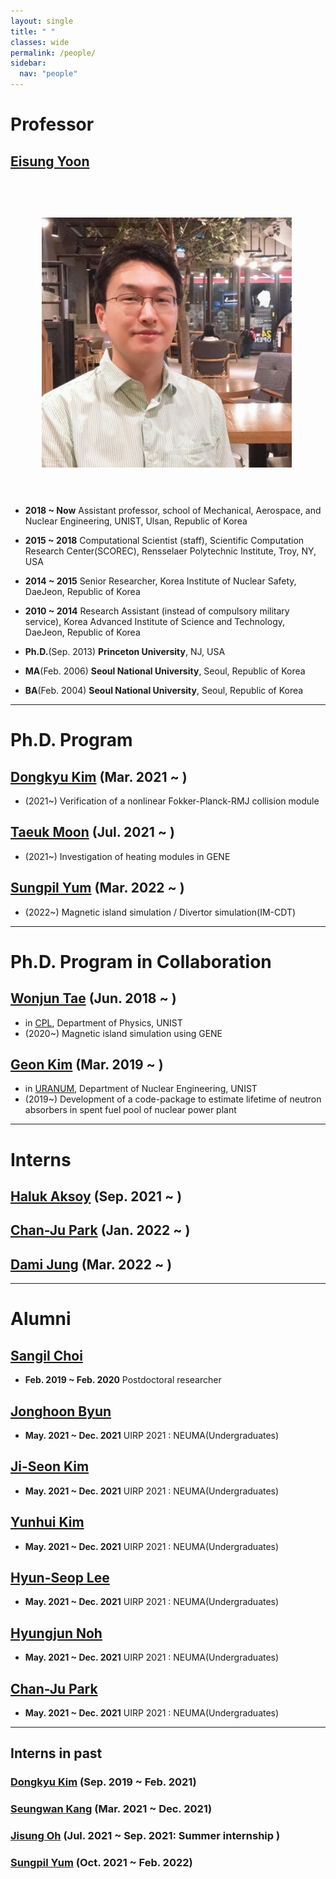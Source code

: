 ```yaml
---
layout: single
title: " "
classes: wide
permalink: /people/
sidebar:
  nav: "people"
---
```


# Professor

## <U>Eisung Yoon</U>
<!-- ![image-left](/assets/images/ESYoon-picture-20200712-square.jpg){: .align-left} -->
<img src="../assets/images/ESYoon-picture-20200712-square.jpg" align="left" hspace="50" vspace="60" width="400"/>

* **2018 ~ Now** Assistant professor, school of Mechanical, Aerospace, and Nuclear Engineering, UNIST, Ulsan, Republic of Korea
* **2015 ~ 2018** Computational Scientist (staff), Scientific Computation Research Center(SCOREC), Rensselaer Polytechnic Institute, Troy, NY, USA
* **2014 ~ 2015** Senior Researcher, Korea Institute of Nuclear Safety, DaeJeon, Republic of Korea
* **2010 ~ 2014** Research Assistant (instead of compulsory military service), Korea Advanced Institute of Science and Technology, DaeJeon, Republic of Korea

* **Ph.D.**(Sep. 2013) **Princeton University**, NJ, USA
* **MA**(Feb. 2006) **Seoul National University**,  Seoul, Republic of Korea
* **BA**(Feb. 2004) **Seoul National University**,  Seoul, Republic of Korea

---

# Ph.D. Program

## <U>Dongkyu Kim</U> (Mar. 2021 ~ )
* (2021~) Verification of a nonlinear Fokker-Planck-RMJ collision module

## <U>Taeuk Moon</U> (Jul. 2021 ~ )
* (2021~) Investigation of heating modules in GENE

## <U>Sungpil Yum</U> (Mar. 2022 ~ )
* (2022~) Magnetic island simulation / Divertor simulation(IM-CDT)

----

# Ph.D. Program in Collaboration

## <U>Wonjun Tae</U> (Jun. 2018 ~ )
* in [CPL](http://cpl.unist.ac.kr/), Department of Physics, UNIST
* (2020~) Magnetic island simulation using GENE

## <U>Geon Kim</U> (Mar. 2019 ~ )
* in [URANUM](https://sites.google.com/view/uranum), Department of Nuclear Engineering, UNIST
* (2019~) Development of a code-package to estimate lifetime of neutron absorbers in spent fuel pool of nuclear power plant

----

# Interns

## <U>Haluk Aksoy</U> (Sep. 2021 ~ )
## <U>Chan-Ju Park</U> (Jan. 2022 ~ )
## <U>Dami Jung</U> (Mar. 2022 ~ )

----

# Alumni

## <U>Sangil Choi</U>
* **Feb. 2019 ~ Feb. 2020** Postdoctoral researcher

## <U>Jonghoon Byun</U>
* **May. 2021 ~ Dec. 2021** UIRP 2021 : NEUMA(Undergraduates)

## <U>Ji-Seon Kim</U>
* **May. 2021 ~ Dec. 2021** UIRP 2021 : NEUMA(Undergraduates)

## <U>Yunhui Kim</U>
* **May. 2021 ~ Dec. 2021** UIRP 2021 : NEUMA(Undergraduates)

## <U>Hyun-Seop Lee</U>
* **May. 2021 ~ Dec. 2021** UIRP 2021 : NEUMA(Undergraduates)

## <U>Hyungjun Noh</U>
* **May. 2021 ~ Dec. 2021** UIRP 2021 : NEUMA(Undergraduates)

## <U>Chan-Ju Park</U>
* **May. 2021 ~ Dec. 2021** UIRP 2021 : NEUMA(Undergraduates)

----

## Interns in past

### <U>Dongkyu Kim</U> (Sep. 2019 ~ Feb. 2021)
### <U>Seungwan Kang</U> (Mar. 2021 ~ Dec. 2021)
### <U>Jisung Oh</U> (Jul. 2021 ~ Sep. 2021: Summer internship )
### <U>Sungpil Yum</U> (Oct. 2021 ~ Feb. 2022)
